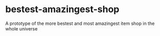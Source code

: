 # bestest-amazingest-shop
A prototype of the more bestest and most amazingest item shop in the whole universe
